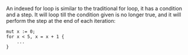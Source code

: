 An indexed for loop is similar to the traditional for loop, it has a condition
and a step. It will loop till the condition given is no longer true, and it
will perform the step at the end of each iteration:

```
mut x := 0;
for x < 5, x = x + 1 {
    ...
}
```